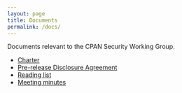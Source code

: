 ```yaml
---
layout: page
title: Documents
permalink: /docs/
---
```


Documents relevant to the CPAN Security Working Group.

* [Charter](charter.md)
* [Pre-release Disclosure Agreement](pre-release-disclosure.md)
* [Reading list](readinglist.md)
* [Meeting minutes](minutes/)
